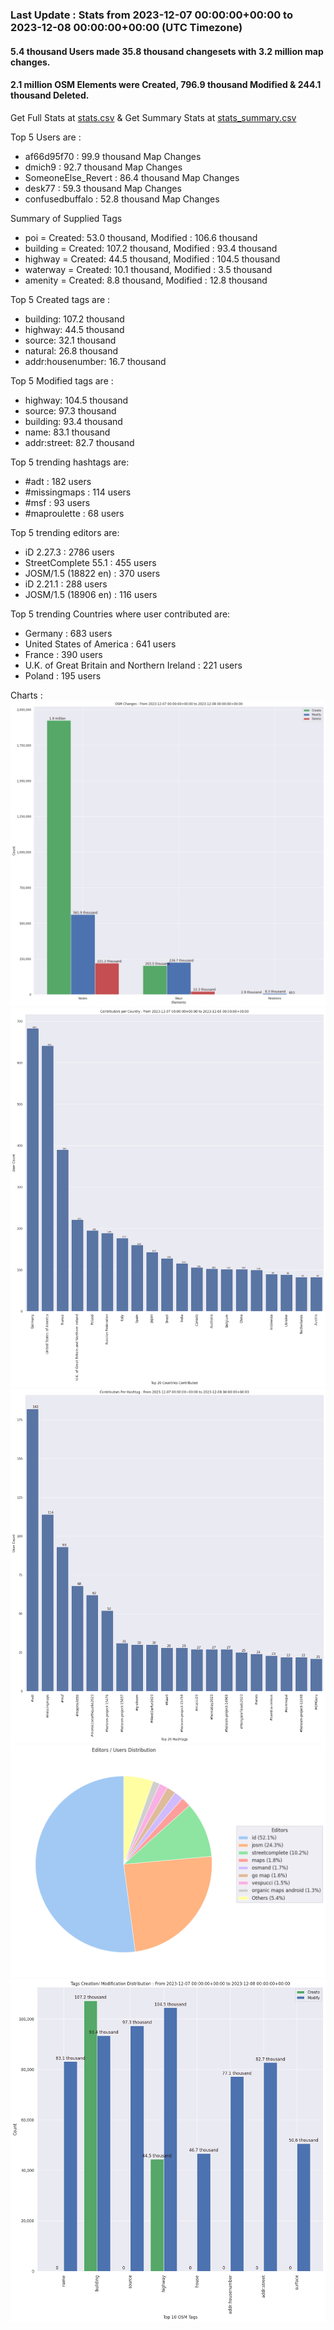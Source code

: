 ### Last Update : Stats from 2023-12-07 00:00:00+00:00 to 2023-12-08 00:00:00+00:00 (UTC Timezone)

#### 5.4 thousand Users made 35.8 thousand changesets with 3.2 million map changes.
#### 2.1 million OSM Elements were Created, 796.9 thousand Modified & 244.1 thousand Deleted.
Get Full Stats at [stats.csv](/stats/Global/Daily/stats.csv)
 & Get Summary Stats at [stats_summary.csv](/stats/Global/Daily/stats_summary.csv)

Top 5 Users are : 
- af66d95f70 : 99.9 thousand Map Changes
- dmich9 : 92.7 thousand Map Changes
- SomeoneElse_Revert : 86.4 thousand Map Changes
- desk77 : 59.3 thousand Map Changes
- confusedbuffalo : 52.8 thousand Map Changes

Summary of Supplied Tags
- poi = Created: 53.0 thousand, Modified : 106.6 thousand
- building = Created: 107.2 thousand, Modified : 93.4 thousand
- highway = Created: 44.5 thousand, Modified : 104.5 thousand
- waterway = Created: 10.1 thousand, Modified : 3.5 thousand
- amenity = Created: 8.8 thousand, Modified : 12.8 thousand


Top 5 Created tags are :
- building: 107.2 thousand
- highway: 44.5 thousand
- source: 32.1 thousand
- natural: 26.8 thousand
- addr:housenumber: 16.7 thousand


Top 5 Modified tags are :
- highway: 104.5 thousand
- source: 97.3 thousand
- building: 93.4 thousand
- name: 83.1 thousand
- addr:street: 82.7 thousand


Top 5 trending hashtags are:
- #adt : 182 users
- #missingmaps : 114 users
- #msf : 93 users
- #maproulette : 68 users


Top 5 trending editors are:
- iD 2.27.3 : 2786 users
- StreetComplete 55.1 : 455 users
- JOSM/1.5 (18822 en) : 370 users
- iD 2.21.1 : 288 users
- JOSM/1.5 (18906 en) : 116 users


Top 5 trending Countries where user contributed are:
- Germany : 683 users
- United States of America : 641 users
- France : 390 users
- U.K. of Great Britain and Northern Ireland : 221 users
- Poland : 195 users


 Charts : 
![Alt text](./stats_osm_changes.png) 
![Alt text](./stats_users_per_country.png) 
![Alt text](./stats_users_per_hashtag.png) 
![Alt text](./stats_editors_pie_chart.png) 
![Alt text](./stats_tags.png) 
